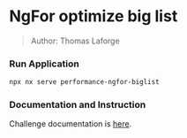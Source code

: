 # NgFor optimize big list

> Author: Thomas Laforge

### Run Application

```bash
npx nx serve performance-ngfor-biglist
```

### Documentation and Instruction

Challenge documentation is [here](https://angular-challenges.vercel.app/challenges/performance/37-ngfor-biglist/).
